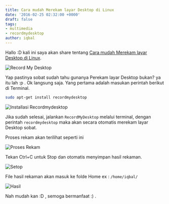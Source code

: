 ```yaml
---
title: Cara mudah Merekam layar Desktop di Linux
date: '2016-02-25 02:32:00 +0000'
draft: false
tags:
- multimedia
- recordmydesktop
author: iqbal
---
```


Hallo :D kali ini saya akan share tentang [Cara mudah Merekam layar Desktop di Linux](/cara-mudah-merekam-layar-desktop-di-linux).

![Record My Desktop](https://earth-id-jkt-1.bal.web.id/assets/gambar/2016/record_my_desktop.png)

Yap pastinya sobat sudah tahu gunanya Perekam layar Desktop bukan? ya itu lah :p . Ok langsung saja.
Yang pertama adalah  masukan perintah berikut di Terminal.
``` bash
sudo apt-get install recordmydesktop
```
![Installasi Recordmydesktop](https://earth-id-jkt-1.bal.web.id/assets/gambar/2016/record_my_desktop_1.png)

Jika sudah selesai, jalankan `RecordMyDesktop` melalui terminal, dengan perintah `recordmydesktop` maka akan secara otomatis merekam layar Desktop sobat.

Proses rekam akan terilihat seperti ini

![Proses Rekam](https://earth-id-jkt-1.bal.web.id/assets/gambar/2016/record_my_desktop_2.png)

Tekan Ctrl+C untuk Stop dan otomatis menyimpan hasil rekaman.

![Setop](https://earth-id-jkt-1.bal.web.id/assets/gambar/2016/record_my_desktop_3.png)

File hasil rekaman akan masuk ke folde Home ex : `/home/iqbal/`

![Hasil](https://earth-id-jkt-1.bal.web.id/assets/gambar/2016/record_my_desktop_4.png)

Nah mudah kan :D , semoga bermanfaat :) .
